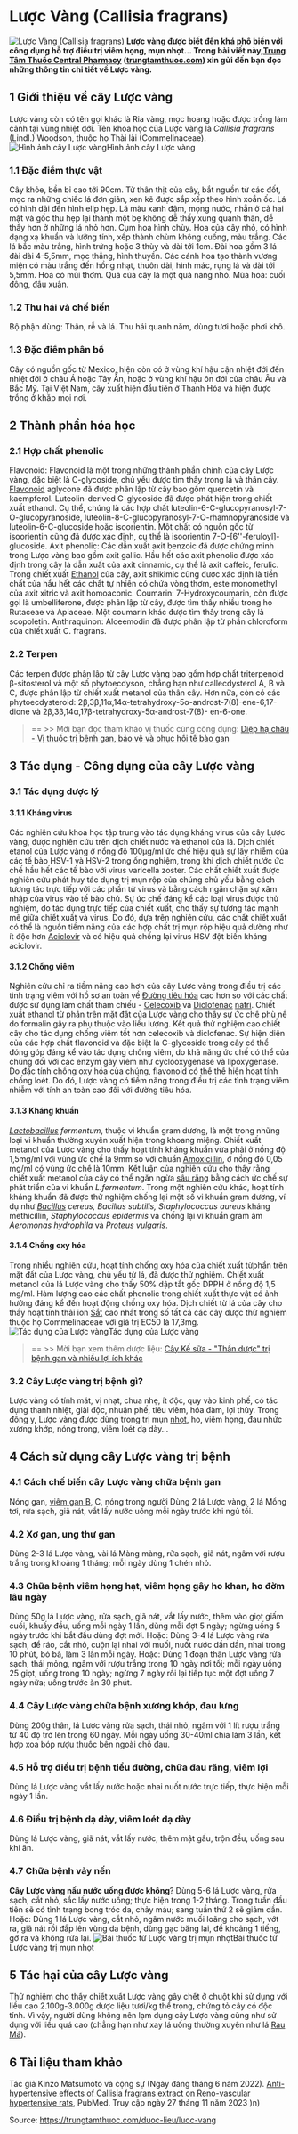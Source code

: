 # Lược Vàng (Callisia fragrans)

![Lược Vàng \(Callisia fragrans\)](https://trungtamthuoc.com/images/others/luoc-vang-1-3164.jpg)
**Lược vàng được biết đến khá phổ biến với công dụng hỗ trợ điều trị viêm họng, mụn nhọt… Trong bài viết này,[Trung Tâm Thuốc Central Pharmacy](https://trungtamthuoc.com/ "Trung Tâm Thuốc Central Pharmacy") ([trungtamthuoc.com](https://trungtamthuoc.com/ "trungtamthuoc.com")) xin gửi đến bạn đọc những thông tin chi tiết về Lược vàng.**
##  1 Giới thiệu về cây Lược vàng
Lược vàng còn có tên gọi khác là Ria vàng, mọc hoang hoặc được trồng làm cảnh tại vùng nhiệt đới.
Tên khoa học của Lược vàng là _Callisia fragrans_ (Lindl.) Woodson, thuộc họ Thài lài (Commelinaceae). 
![Hình ảnh cây Lược vàng](https://trungtamthuoc.com/images/item/luoc-vang-2.jpg)Hình ảnh cây Lược vàng
### 1.1 Đặc điểm thực vật
Cây khỏe, bền bỉ cao tới 90cm. Từ thân thịt của cây, bắt nguồn từ các đốt, mọc ra những chiếc lá đơn giản, xen kẽ được sắp xếp theo hình xoắn ốc. Lá có hình dải đến hình elip hẹp. Lá màu xanh đậm, mọng nước, nhẵn ở cả hai mặt và gốc thu hẹp lại thành một bẹ không dễ thấy xung quanh thân, dễ thấy hơn ở những lá nhỏ hơn.
Cụm hoa hình chùy. Hoa của cây nhỏ, có hình dạng xạ khuẩn và lưỡng tính, xếp thành chùm không cuống, màu trắng. Các lá bắc màu trắng, hình trứng hoặc 3 thùy và dài tới 1cm. Đài hoa gồm 3 lá đài dài 4-5,5mm, mọc thẳng, hình thuyền. Các cánh hoa tạo thành vương miện có màu trắng đến hồng nhạt, thuôn dài, hình mác, rụng lá và dài tới 5,5mm. Hoa có mùi thơm. Quả của cây là một quả nang nhỏ. Mùa hoa: cuối đông, đầu xuân.
### 1.2 Thu hái và chế biến
Bộ phận dùng: Thân, rễ và lá.
Thu hái quanh năm, dùng tươi hoặc phơi khô.
### 1.3 Đặc điểm phân bố
Cây có nguồn gốc từ Mexico, hiện còn có ở vùng khí hậu cận nhiệt đới đến nhiệt đới ở châu Á hoặc Tây Ấn, hoặc ở vùng khí hậu ôn đới của châu Âu và Bắc Mỹ. Tại Việt Nam, cây xuất hiện đầu tiên ở Thanh Hóa và hiện được trồng ở khắp mọi nơi. 
##  2 Thành phần hóa học
### 2.1 Hợp chất phenolic
Flavonoid: Flavonoid là một trong những thành phần chính của cây Lược vàng, đặc biệt là C-glycoside, chủ yếu được tìm thấy trong lá và thân cây. [Flavonoid](https://trungtamthuoc.com/hoat-chat/flavonoid "Flavonoid") aglycone đã được phân lập từ cây bao gồm quercetin và kaempferol. Luteolin-derived C-glycoside đã được phát hiện trong chiết xuất ethanol. Cụ thể, chúng là các hợp chất luteolin-6-C-glucopyranosyl-7-O-glucopyranoside, luteolin-8-C-glucopyranosyl-7-O-rhamnopyranoside và luteolin-6-C-glucoside hoặc isoorientin. Một chất có nguồn gốc từ isoorientin cũng đã được xác định, cụ thể là isoorientin 7-O-[6''-feruloyl]-glucoside.
Axit phenolic: Các dẫn xuất axit benzoic đã được chứng minh trong Lược vàng bao gồm axit gallic. Hầu hết các axit phenolic được xác định trong cây là dẫn xuất của axit cinnamic, cụ thể là axit caffeic, ferulic. Trong chiết xuất [Ethanol](https://trungtamthuoc.com/hoat-chat/ethanol "Ethanol") của cây, axit shikimic cũng được xác định là tiền chất của hầu hết các chất tự nhiên có chứa vòng thơm, este monomethyl của axit xitric và axit homoaconic.
Coumarin: 7-Hydroxycoumarin, còn được gọi là umbelliferone, được phân lập từ cây, được tìm thấy nhiều trong họ Rutaceae và Apiaceae. Một coumarin khác được tìm thấy trong cây là scopoletin.
Anthraquinon: Aloeemodin đã được phân lập từ phần chloroform của chiết xuất C. fragrans.
### 2.2 Terpen
Các terpen được phân lập từ cây Lược vàng bao gồm hợp chất triterpenoid β-sitosterol và một số phytoecdyson, chẳng hạn như callecdysterol A, B và C, được phân lập từ chiết xuất metanol của thân cây. Hơn nữa, còn có các phytoecdysteroid: 2β,3β,11α,14α-tetrahydroxy-5α-androst-7(8)-ene-6,17-dione và 2β,3β,14α,17β-tetrahydroxy-5α-androst-7(8)- en-6-one.
> == >> Mời bạn đọc tham khảo vị thuốc cùng công dụng: [Diệp hạ châu - Vị thuốc trị bệnh gan, bảo vệ và phục hồi tế bào gan](https://trungtamthuoc.com/duoc-lieu/diep-ha-chau-14)
##  3 Tác dụng - Công dụng của cây Lược vàng
### 3.1 Tác dụng dược lý
#### 3.1.1 Kháng virus
Các nghiên cứu khoa học tập trung vào tác dụng kháng virus của cây Lược vàng, được nghiên cứu trên dịch chiết nước và ethanol của lá. Dịch chiết etanol của Lược vàng ở nồng độ 100µg/ml ức chế hiệu quả sự lây nhiễm của các tế bào HSV-1 và HSV-2 trong ống nghiệm, trong khi dịch chiết nước ức chế hầu hết các tế bào với virus varicella zoster.
Các chất chiết xuất được nghiên cứu phát huy tác dụng trị mụn rộp của chúng chủ yếu bằng cách tương tác trực tiếp với các phần tử virus và bằng cách ngăn chặn sự xâm nhập của virus vào tế bào chủ. Sự ức chế đáng kể các loại virus được thử nghiệm, do tác dụng trực tiếp của chiết xuất, cho thấy sự tương tác mạnh mẽ giữa chiết xuất và virus. Do đó, dựa trên nghiên cứu, các chất chiết xuất có thể là nguồn tiềm năng của các hợp chất trị mụn rộp hiệu quả dường như ít độc hơn [Aciclovir](https://trungtamthuoc.com/hoat-chat/aciclovir "Aciclovir") và có hiệu quả chống lại virus HSV đột biến kháng aciclovir.
#### 3.1.2 Chống viêm
Nghiên cứu chỉ ra tiềm năng cao hơn của cây Lược vàng trong điều trị các tình trạng viêm với hồ sơ an toàn về [Đường tiêu hóa](https://trungtamthuoc.com/thuoc-tieu-hoa "Đường tiêu hóa") cao hơn so với các chất được sử dụng làm chất tham chiếu - [Celecoxib](https://trungtamthuoc.com/hoat-chat/celecoxib "Celecoxib") và [Diclofenac](https://trungtamthuoc.com/hoat-chat/diclofenac "Diclofenac") [natri](https://trungtamthuoc.com/hoat-chat/natri "natri"). Chiết xuất ethanol từ phần trên mặt đất của Lược vàng cho thấy sự ức chế phù nề do formalin gây ra phụ thuộc vào liều lượng. Kết quả thử nghiệm cao chiết cây cho tác dụng chống viêm tốt hơn celecoxib và diclofenac.
Sự hiện diện của các hợp chất flavonoid và đặc biệt là C-glycoside trong cây có thể đóng góp đáng kể vào tác dụng chống viêm, do khả năng ức chế có thể của chúng đối với các enzym gây viêm như cyclooxygenase và lipoxygenase. Do đặc tính chống oxy hóa của chúng, flavonoid có thể thể hiện hoạt tính chống loét. Do đó, Lược vàng có tiềm năng trong điều trị các tình trạng viêm nhiễm với tính an toàn cao đối với đường tiêu hóa.
#### 3.1.3 Kháng khuẩn
_[Lactobacillus](https://trungtamthuoc.com/hoat-chat/lactobacillus "Lactobacillus") fermentum_, thuộc vi khuẩn gram dương, là một trong những loại vi khuẩn thường xuyên xuất hiện trong khoang miệng. Chiết xuất metanol của Lược vàng cho thấy hoạt tính kháng khuẩn vừa phải ở nồng độ 1,5mg/ml với vùng ức chế là 9mm so với chuẩn [Amoxicillin](https://trungtamthuoc.com/hoat-chat/amoxicillin "Amoxicillin"), ở nồng độ 0,05 mg/ml có vùng ức chế là 10mm. Kết luận của nghiên cứu cho thấy rằng chiết xuất metanol của cây có thể ngăn ngừa [sâu răng](https://trungtamthuoc.com/bai-viet/benh-sau-rang "sâu răng") bằng cách ức chế sự phát triển của vi khuẩn _L.fermentum_.
Trong một nghiên cứu khác, hoạt tính kháng khuẩn đã được thử nghiệm chống lại một số vi khuẩn gram dương, ví dụ như _[Bacillus](https://trungtamthuoc.com/hoat-chat/bacillus "Bacillus") cereus, Bacillus subtilis, Staphylococcus aureus_ kháng methicillin, _Staphylococcus epidermis_ và chống lại vi khuẩn gram âm _Aeromonas hydrophila_ và _Proteus vulgaris_. 
#### 3.1.4 Chống oxy hóa
Trong nhiều nghiên cứu, hoạt tính chống oxy hóa của chiết xuất từ ​​phần trên mặt đất của Lược vàng, chủ yếu từ lá, đã được thử nghiệm. Chiết xuất metanol của lá Lược vàng cho thấy 50% dập tắt gốc DPPH ở nồng độ 1,5 mg/ml. Hàm lượng cao các chất phenolic trong chiết xuất thực vật có ảnh hưởng đáng kể đến hoạt động chống oxy hóa. Dịch chiết từ lá của cây cho thấy hoạt tính thải ion [Sắt](https://trungtamthuoc.com/hoat-chat/sat "Sắt") cao nhất trong số tất cả các cây được thử nghiệm thuộc họ Commelinaceae với giá trị EC50 là 17,3mg.
![Tác dụng của Lược vàng](https://trungtamthuoc.com/images/item/luoc-vang-3.jpg)Tác dụng của Lược vàng
> == >> Mời bạn xem thêm dược liệu: [Cây Kế sữa - "Thần dược" trị bệnh gan và nhiều lợi ích khác](https://trungtamthuoc.com/duoc-lieu/ke-sua-86)
### 3.2 Cây Lược vàng trị bệnh gì?
Lược vàng có tính mát, vị nhạt, chua nhẹ, ít độc, quy vào kinh phế, có tác dụng thanh nhiệt, giải độc, nhuận phế, tiêu viêm, hóa đàm, lợi thủy.
Trong đông y, Lược vàng được dùng trong trị mụn [nhọt](https://trungtamthuoc.com/bai-viet/nhot "nhọt"), ho, viêm họng, đau nhức xương khớp, nóng trong, viêm loét dạ dày…
##  4 Cách sử dụng cây Lược vàng trị bệnh
### 4.1 Cách chế biến cây Lược vàng chữa bệnh gan 
Nóng gan, [viêm gan B](https://trungtamthuoc.com/bai-viet/viem-gan-vi-rut-b "viêm gan B"), C, nóng trong người
Dùng 2 lá Lược vàng, 2 lá Mồng tơi, rửa sạch, giã nát, vắt lấy nước uống mỗi ngày trước khi ngủ tối.
### 4.2 Xơ gan, ung thư gan
Dùng 2-3 lá Lược vàng, vài lá Màng màng, rửa sạch, giã nát, ngâm với rượu trắng trong khoảng 1 tháng; mỗi ngày dùng 1 chén nhỏ.
### 4.3 Chữa bệnh viêm họng hạt, viêm họng gây ho khan, ho đờm lâu ngày
Dùng 50g lá Lược vàng, rửa sạch, giã nát, vắt lấy nước, thêm vào giọt giấm cuối, khuấy đều, uống mỗi ngày 1 lần, dùng mỗi đợt 5 ngày; ngừng uống 5 ngày trước khi bắt đầu dùng đợt mới.
Hoặc: Dùng 3-4 lá Lược vàng rửa sạch, để ráo, cắt nhỏ, cuộn lại nhai với muối, nuốt nước dần dần, nhai trong 10 phút, bỏ bã, làm 3 lần mỗi ngày.
Hoặc: Dùng 1 đoạn thân Lược vàng rửa sạch, thái mỏng, ngâm với rượu trắng trong 10 ngày nơi tối; mỗi ngày uống 25 giọt, uống trong 10 ngày; ngừng 7 ngày rồi lại tiếp tục một đợt uống 7 ngày nữa; uống trước ăn 30 phút.
### 4.4 Cây Lược vàng chữa bệnh xương khớp, đau lưng
Dùng 200g thân, lá Lược vàng rửa sạch, thái nhỏ, ngâm với 1 lít rượu trắng từ 40 độ trở lên trong 60 ngày. Mỗi ngày uống 30-40ml chia làm 3 lần, kết hợp xoa bóp rượu thuốc bên ngoài chỗ đau.
### 4.5 Hỗ trợ điều trị bệnh tiểu đường, chữa đau răng, viêm lợi
Dùng lá Lược vàng vắt lấy nước hoặc nhai nuốt nước trực tiếp, thực hiện mỗi ngày 1 lần.
### 4.6 Điều trị bệnh dạ dày, viêm loét dạ dày
Dùng lá Lược vàng, giã nát, vắt lấy nước, thêm mật gấu, trộn đều, uống sau khi ăn. 
### 4.7 Chữa bệnh vảy nến 
**Cây Lược vàng nấu nước uống được không**? Dùng 5-6 lá Lược vàng, rửa sạch, cắt nhỏ, sắc lấy nước uống; thực hiện trong 1-2 tháng. Trong tuần đầu tiên sẽ có tình trạng bong tróc da, chảy máu; sang tuần thứ 2 sẽ giảm dần.
Hoặc: Dùng 1 lá Lược vàng, cắt nhỏ, ngâm nước muối loãng cho sạch, vớt ra, giã nát rồi đắp lên vùng da bệnh, dùng gạc băng lại, để khoảng 1 tiếng, gỡ ra và không rửa lại.
![Bài thuốc từ Lược vàng trị mụn nhọt](https://trungtamthuoc.com/images/item/luoc-vang-4.jpg)Bài thuốc từ Lược vàng trị mụn nhọt
##  5 Tác hại của cây Lược vàng
Thử nghiệm cho thấy chiết xuất Lược vàng gây chết ở chuột khi sử dụng với liều cao 2.100g-3.000g dược liệu tươi/kg thể trọng, chứng tỏ cây có độc tính. Vì vậy, người dùng không nên lạm dụng cây Lược vàng cũng như sử dụng với liều quá cao (chẳng hạn như xay lá uống thường xuyên như lá [Rau Má](https://trungtamthuoc.com/hoat-chat/rau-ma "Rau Má")). 
##  6 Tài liệu tham khảo
Tác giả Kinzo Matsumoto và cộng sự (Ngày đăng tháng 6 năm 2022). [Anti-hypertensive effects of Callisia fragrans extract on Reno-vascular hypertensive rats](https://pubmed.ncbi.nlm.nih.gov/35442839/), PubMed. Truy cập ngày 27 tháng 11 năm 2023 )n)


Source: https://trungtamthuoc.com/duoc-lieu/luoc-vang